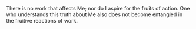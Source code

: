There is no work that affects Me; nor do I aspire for the fruits of action. One who understands this truth about Me also does not become entangled in the fruitive reactions of work.